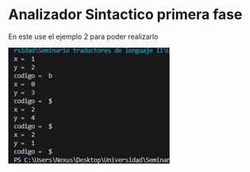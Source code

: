 # Analizador Sintactico primera fase 

En este use el ejemplo 2 para poder realizarlo

![Ejemplo de la tarea:](https://github.com/NexusAOD/Proyecto-Traductores-de-Lenguaje-II/blob/main/2%20-%20Mini%20analizador%20sintactico/Ejercicio%202.png)
